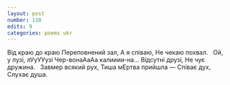 ```yaml
---
layout: post
number: 110
edits: 9
categories: poems ukr
---
```


Від краю до краю
Переповнений зал, 
А я співаю, 
Не чекаю похвал. 
 
Ой, у лузі, лУуУУузі
Чер-вонаАаАа калииии-на…
Відсутні друзі, 
Не чує дружина. 
 
Завмер всякий рух,
Тиша мЕртва прийшла —
Співає дух, 
Слухає душа.
